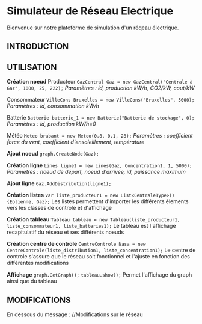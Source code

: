 # Simulateur de Réseau Electrique
Bienvenue sur notre plateforme de simulation d'un réqeau électrique.


## INTRODUCTION




## UTILISATION

**Création noeud**
Producteur
`GazCentral Gaz = new GazCentral("Centrale à Gaz", 1000, 25, 222);`
*Paramètres : id, production kW/h, CO2/kW, cout/kW*

Consommateur
`VilleCons Bruxelles = new VilleCons("Bruxelles", 5000);`
*Paramètres : id, consommation kW/h*

Batterie
`Batterie batterie_1 = new Batterie("Batterie de stockage", 0);`
*Paramètres : id, production kW/h=0*

Météo
`Meteo brabant = new Meteo(0.8, 0.1, 28);`
*Paramètres : coefficient force du vent, coefficient d'ensoleillement, température*


**Ajout noeud**
`graph.CreateNode(Gaz);`


**Création ligne**
`Lines ligne1 = new Lines(Gaz, Concentration1, 1, 5000);`
*Paramètres : noeud de départ, noeud d'arrivée, id, puissance maximum*


**Ajout ligne**
`Gaz.AddDistribution(ligne1);`


**Création listes**
`var liste_producteur1 = new List<CentraleType>(){Eolienne, Gaz};`
Les listes permettent d'importer les différents élements vers les classes de controle et d'affichage


**Création tableau**
`Tableau tableau = new Tableau(liste_producteur1, liste_consommateur1, liste_batteries1);`
Le tableau est l'affichage recapitulatif du réseau et ses différents noeuds


**Création centre de controle**
`CentreControle Nasa = new CentreControle(liste_distribution1, liste_concentration1);`
Le centre de controle s'assure que le réseau soit fonctionnel et l'ajuste en fonction des différentes modifications


**Affichage**
`graph.GetGraph();`
`tableau.show();`
Permet l'affichage du graph ainsi que du tableau


## MODIFICATIONS

En dessous du message : //Modifications sur le réseau

